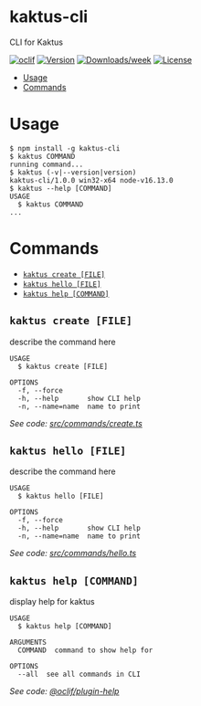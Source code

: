 kaktus-cli
==========

CLI for Kaktus

[![oclif](https://img.shields.io/badge/cli-oclif-brightgreen.svg)](https://oclif.io)
[![Version](https://img.shields.io/npm/v/kaktus-cli.svg)](https://npmjs.org/package/kaktus-cli)
[![Downloads/week](https://img.shields.io/npm/dw/kaktus-cli.svg)](https://npmjs.org/package/kaktus-cli)
[![License](https://img.shields.io/npm/l/kaktus-cli.svg)](https://github.com/Lelberto/kaktus-cli/blob/master/package.json)

<!-- toc -->
* [Usage](#usage)
* [Commands](#commands)
<!-- tocstop -->
# Usage
<!-- usage -->
```sh-session
$ npm install -g kaktus-cli
$ kaktus COMMAND
running command...
$ kaktus (-v|--version|version)
kaktus-cli/1.0.0 win32-x64 node-v16.13.0
$ kaktus --help [COMMAND]
USAGE
  $ kaktus COMMAND
...
```
<!-- usagestop -->
# Commands
<!-- commands -->
* [`kaktus create [FILE]`](#kaktus-create-file)
* [`kaktus hello [FILE]`](#kaktus-hello-file)
* [`kaktus help [COMMAND]`](#kaktus-help-command)

## `kaktus create [FILE]`

describe the command here

```
USAGE
  $ kaktus create [FILE]

OPTIONS
  -f, --force
  -h, --help       show CLI help
  -n, --name=name  name to print
```

_See code: [src/commands/create.ts](https://github.com/Lelberto/kaktus-cli/blob/v1.0.0/src/commands/create.ts)_

## `kaktus hello [FILE]`

describe the command here

```
USAGE
  $ kaktus hello [FILE]

OPTIONS
  -f, --force
  -h, --help       show CLI help
  -n, --name=name  name to print
```

_See code: [src/commands/hello.ts](https://github.com/Lelberto/kaktus-cli/blob/v1.0.0/src/commands/hello.ts)_

## `kaktus help [COMMAND]`

display help for kaktus

```
USAGE
  $ kaktus help [COMMAND]

ARGUMENTS
  COMMAND  command to show help for

OPTIONS
  --all  see all commands in CLI
```

_See code: [@oclif/plugin-help](https://github.com/oclif/plugin-help/blob/v3.2.12/src/commands/help.ts)_
<!-- commandsstop -->
